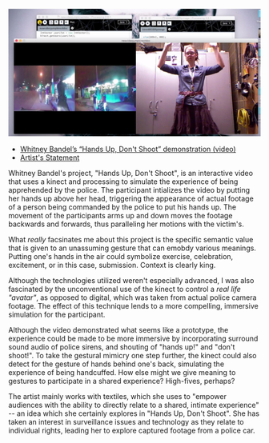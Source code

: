 ![Image of Hands Up, Don't Shoot](assets/cr1TdzZ.jpg)

* [Whitney Bandel’s “Hands Up, Don't Shoot” demonstration (video)](https://vimeo.com/138336445)
* [Artist's Statement](https://webandel.files.wordpress.com/2014/03/artist-statement-long.pdf)

Whitney Bandel's project, "Hands Up, Don't Shoot", is an interactive video that uses a kinect and processing to simulate the experience of being apprehended by the police. The participant intializes the video by putting her hands up above her head, triggering the appearance of actual footage of a person being commanded by the police to put his hands up. The movement of the participants arms up and down moves the footage backwards and forwards, thus paralleling her motions with the victim's. 

What *really* facsinates me about this project is the specific semantic value that is given to an unassuming gesture that can emobdy various meanings. Putting one's hands in the air could symbolize exercise, celebration, excitement, or in this case, submission. Context is clearly king. 

Although the technologies utilized weren't especially advanced, I was also fascinated by the unconventional use of the kinect to control a *real life "avatar"*, as opposed to digital, which was taken from actual police camera footage. The effect of this technique lends to a more compelling, immersive simulation for the participant.  

Although the video demonstrated what seems like a prototype, the experience could be made to be more immersive by incorporating surround sound audio of police sirens, and shouting of "hands up!" and "don't shoot!". To take the gestural mimicry one step further, the kinect could also detect for the gesture of hands behind one's back, simulating the experience of being handcuffed. How else might we give meaning to gestures to participate in a shared experience? High-fives, perhaps?

The artist mainly works with textiles, which she uses to "empower audiences with the ability to directly relate to a shared, intimate experience" -- an idea which she certainly explores in "Hands Up, Don't Shoot". She has taken an interest in surveillance issues and technology as they relate to individual rights, leading her to explore captured footage from a police car. 
